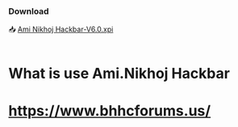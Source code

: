 ### Download 

📥 <a href="https://github.com/aminikhoj/Ami-Nikhoj-Hackbar-v4.0/blob/main/Ami%20Nikhoj%20Hackbar-V6.0.xpi">Ami Nikhoj Hackbar-V6.0.xpi</a>
<br>
<br>

# What is use Ami.Nikhoj Hackbar
#
# https://www.bhhcforums.us/ 
